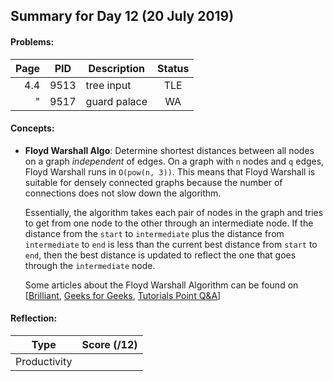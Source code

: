 ## Summary for Day 12 (20 July 2019)

#### Problems:
|  Page  |  PID  |  Description  |  Status  |
|-------:|-------|---------------|:--------:|
4.4 | 9513 | tree input | TLE
"   | 9517 | guard palace | WA

#### Concepts:
- **Floyd Warshall Algo**: Determine shortest distances between all nodes on a graph _independent_ of edges.
    On a graph with `n` nodes and `q` edges, Floyd Warshall runs in `O(pow(n, 3))`. This means that Floyd Warshall is suitable for densely connected graphs because the number of connections does not slow down the algorithm.

    Essentially, the algorithm takes each pair of nodes in the graph and tries to get from one node to the other through an intermediate node. If the distance from the `start` to `intermediate` plus the distance from `intermediate` to `end` is less than the current best distance from `start` to `end`, then the best distance is updated to reflect the one that goes through the `intermediate` node.

    Some articles about the Floyd Warshall Algorithm can be found on \[[Brilliant](https://brilliant.org/wiki/floyd-warshall-algorithm/), [Geeks for Geeks](https://www.geeksforgeeks.org/floyd-warshall-algorithm-dp-16/), [Tutorials Point Q&A](https://www.tutorialspoint.com/Floyd-Warshall-Algorithm)\]


#### Reflection:
|  Type  |  Score (/12)  |
|--------|:-------------:|
Productivity | <score>
